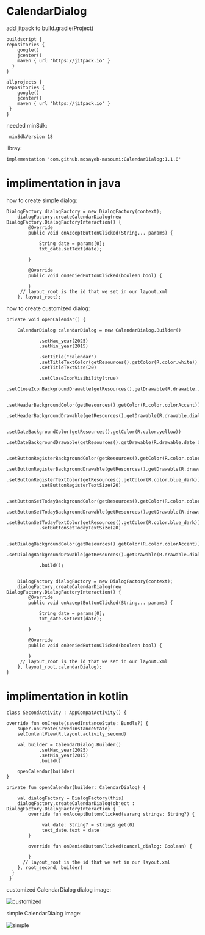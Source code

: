 # CalendarDialog

 add jitpack to build.gradle(Project)

    buildscript {
    repositories {
        google()
        jcenter()
        maven { url 'https://jitpack.io' }
      }
    }

    allprojects {
    repositories {
        google()
        jcenter()
        maven { url 'https://jitpack.io' }
     }
    }
    
needed minSdk:

     minSdkVersion 18

libray:

    implementation 'com.github.mosayeb-masoumi:CalendarDialog:1.1.0'
   
    
# implimentation in java

how to create simple dialog:
   
    DialogFactory dialogFactory = new DialogFactory(context);
        dialogFactory.createCalendarDialog(new DialogFactory.DialogFactoryInteraction() {
            @Override
            public void onAcceptButtonClicked(String... params) {

                String date = params[0];
                txt_date.setText(date);

            }

            @Override
            public void onDeniedButtonClicked(boolean bool) {

            }
         // layout_root is the id that we set in our layout.xml
        }, layout_root);
            
            
          
 
 
how to create customized dialog:
    
    private void openCalendar() {

        CalendarDialog calendarDialog = new CalendarDialog.Builder()

                .setMax_year(2025)
                .setMin_year(2015)

                .setTitle("calendar")
                .setTitleTextColor(getResources().getColor(R.color.white))
                .setTitleTextSize(20)

                .setCloseIconVisibility(true)
                .setCloseIconBackgroundDrawable(getResources().getDrawable(R.drawable.ic_close))

                .setHeaderBackgroundColor(getResources().getColor(R.color.colorAccent))
                .setHeaderBackgroundDrawable(getResources().getDrawable(R.drawable.dialog_header_shape))

                .setDateBackgroundColor(getResources().getColor(R.color.yellow))
                .setDateBackgroundDrawable(getResources().getDrawable(R.drawable.date_background))

                .setButtonRegisterBackgroundColor(getResources().getColor(R.color.colorAccent))
                .setButtonRegisterBackgroundDrawable(getResources().getDrawable(R.drawable.dialog_btn_shape))
                .setButtonRegisterTextColor(getResources().getColor(R.color.blue_dark))
                .setButtonRegisterTextSize(20)

                .setButtonSetTodayBackgroundColor(getResources().getColor(R.color.colorAccent))
                .setButtonSetTodayBackgroundDrawable(getResources().getDrawable(R.drawable.dialog_btn_shape))
                .setButtonSetTodayTextColor(getResources().getColor(R.color.blue_dark))
                .setButtonSetTodayTextSize(20)

                .setDialogBackgroundColor(getResources().getColor(R.color.colorAccent))
                .setDialogBackgroundDrawable(getResources().getDrawable(R.drawable.dialog_btn_shape))

                .build();


        DialogFactory dialogFactory = new DialogFactory(context);
        dialogFactory.createCalendarDialog(new DialogFactory.DialogFactoryInteraction() {
            @Override
            public void onAcceptButtonClicked(String... params) {

                String date = params[0];
                txt_date.setText(date);

            }

            @Override
            public void onDeniedButtonClicked(boolean bool) {

            }
         // layout_root is the id that we set in our layout.xml
        }, layout_root,calendarDialog);
    }
    
    
    
    
  # implimentation in kotlin   
  
  
    class SecondActivity : AppCompatActivity() {
    
    override fun onCreate(savedInstanceState: Bundle?) {
        super.onCreate(savedInstanceState)
        setContentView(R.layout.activity_second)

        val builder = CalendarDialog.Builder()
                .setMax_year(2025)
                .setMin_year(2015)
                .build()

        openCalendar(builder)
    }

    private fun openCalendar(builder: CalendarDialog) {

        val dialogFactory = DialogFactory(this)
        dialogFactory.createCalendarDialog(object : DialogFactory.DialogFactoryInteraction {
            override fun onAcceptButtonClicked(vararg strings: String?) {
                  
                 val date: String? = strings.get(0)
                 text_date.text = date
            }

            override fun onDeniedButtonClicked(cancel_dialog: Boolean) {

            }
          // layout_root is the id that we set in our layout.xml
        }, root_second, builder)
      }
     }

    
    
    
 customized CalendarDialog dialog image:
 
![customized](https://user-images.githubusercontent.com/40134233/82564242-afc77580-9b8d-11ea-9c73-e749fb66a955.png)
    
 simple CalendarDialog image:
 
 ![simple](https://user-images.githubusercontent.com/40134233/82564321-d4235200-9b8d-11ea-94b6-2682fb16505f.png)
 
 
